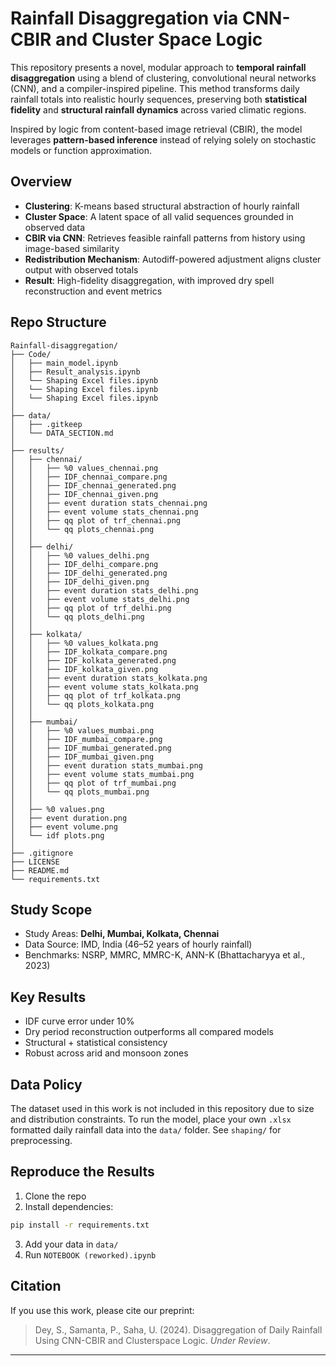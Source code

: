 # Rainfall Disaggregation via CNN-CBIR and Cluster Space Logic

This repository presents a novel, modular approach to **temporal rainfall disaggregation** using a blend of clustering, convolutional neural networks (CNN), and a compiler-inspired pipeline. This method transforms daily rainfall totals into realistic hourly sequences, preserving both **statistical fidelity** and **structural rainfall dynamics** across varied climatic regions.

Inspired by logic from content-based image retrieval (CBIR), the model leverages **pattern-based inference** instead of relying solely on stochastic models or function approximation. 

## Overview

- **Clustering**: K-means based structural abstraction of hourly rainfall
- **Cluster Space**: A latent space of all valid sequences grounded in observed data
- **CBIR via CNN**: Retrieves feasible rainfall patterns from history using image-based similarity
- **Redistribution Mechanism**: Autodiff-powered adjustment aligns cluster output with observed totals
- **Result**: High-fidelity disaggregation, with improved dry spell reconstruction and event metrics

## Repo Structure

```
Rainfall-disaggregation/
├── Code/
│   ├── main_model.ipynb
│   ├── Result_analysis.ipynb
│   └── Shaping Excel files.ipynb
│   └── Shaping Excel files.ipynb
│   └── Shaping Excel files.ipynb
│
├── data/
│   ├── .gitkeep
│   └── DATA_SECTION.md
│
├── results/
│   ├── chennai/
│   │   ├── %0 values_chennai.png
│   │   ├── IDF_chennai_compare.png
│   │   ├── IDF_chennai_generated.png
│   │   ├── IDF_chennai_given.png
│   │   ├── event duration stats_chennai.png
│   │   ├── event volume stats_chennai.png
│   │   ├── qq plot of trf_chennai.png
│   │   └── qq plots_chennai.png
│   │
│   ├── delhi/
│   │   ├── %0 values_delhi.png
│   │   ├── IDF_delhi_compare.png
│   │   ├── IDF_delhi_generated.png
│   │   ├── IDF_delhi_given.png
│   │   ├── event duration stats_delhi.png
│   │   ├── event volume stats_delhi.png
│   │   ├── qq plot of trf_delhi.png
│   │   └── qq plots_delhi.png
│   │
│   ├── kolkata/
│   │   ├── %0 values_kolkata.png
│   │   ├── IDF_kolkata_compare.png
│   │   ├── IDF_kolkata_generated.png
│   │   ├── IDF_kolkata_given.png
│   │   ├── event duration stats_kolkata.png
│   │   ├── event volume stats_kolkata.png
│   │   ├── qq plot of trf_kolkata.png
│   │   └── qq plots_kolkata.png
│   │
│   ├── mumbai/
│   │   ├── %0 values_mumbai.png
│   │   ├── IDF_mumbai_compare.png
│   │   ├── IDF_mumbai_generated.png
│   │   ├── IDF_mumbai_given.png
│   │   ├── event duration stats_mumbai.png
│   │   ├── event volume stats_mumbai.png
│   │   ├── qq plot of trf_mumbai.png
│   │   └── qq plots_mumbai.png
│   │
│   ├── %0 values.png
│   ├── event duration.png
│   ├── event volume.png
│   └── idf plots.png
│
├── .gitignore
├── LICENSE
├── README.md
└── requirements.txt

```

## Study Scope

- Study Areas: **Delhi, Mumbai, Kolkata, Chennai**
- Data Source: IMD, India (46–52 years of hourly rainfall)
- Benchmarks: NSRP, MMRC, MMRC-K, ANN-K (Bhattacharyya et al., 2023)

## Key Results

- IDF curve error under 10%
- Dry period reconstruction outperforms all compared models
- Structural + statistical consistency
- Robust across arid and monsoon zones

## Data Policy

The dataset used in this work is not included in this repository due to size and distribution constraints. To run the model, place your own `.xlsx` formatted daily rainfall data into the `data/` folder. See `shaping/` for preprocessing.

## Reproduce the Results

1. Clone the repo  
2. Install dependencies:
```bash
pip install -r requirements.txt
```
3. Add your data in `data/`  
4. Run `NOTEBOOK (reworked).ipynb`

## Citation

If you use this work, please cite our preprint:

> Dey, S., Samanta, P., Saha, U. (2024). Disaggregation of Daily Rainfall Using CNN-CBIR and Clusterspace Logic. *Under Review*.

---
